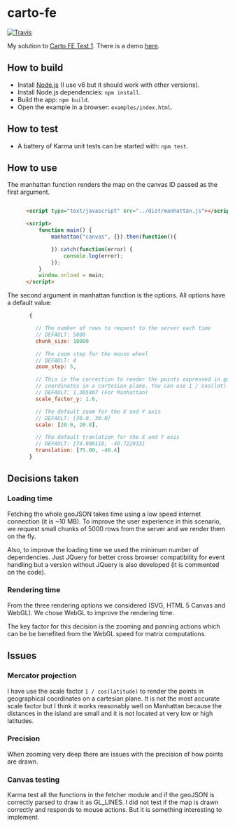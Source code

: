 # carto-fe

[![Travis](https://img.shields.io/travis/jpcano/carto-fe.svg)](https://travis-ci.org/jpcano/carto-fe)

My solution to [Carto FE Test 1](CHALLENGE.md). There is a demo [here](http://jesus.engineer/carto-fe1).

## How to build

- Install [Node.js](http://nodejs.org/download/) (I use v6 but it should work with other versions).
- Install Node.js dependencies: `npm install`.
- Build the app: `npm build`.
- Open the example in a browser: `examples/index.html`.

## How to test

- A battery of Karma unit tests can be started with: `npm test`.

## How to use

The manhattan function renders the map on the canvas ID passed as the first argument.

 ```html

       <script type="text/javascript" src="../dist/manhattan.js"></script>

       <script>
           function main() {
               manhattan("canvas", {}).then(function(){

               }).catch(function(error) {
                   console.log(error);
               });
           }
           window.onload = main;
       </script>
 ```

The second argument in manhattan function is the options. All options have a default value:

```javascript
       {

         // The number of rows to request to the server each time
         // DEFAULT: 5000
         chunk_size: 10000

         // The zoom step for the mouse wheel
         // DEFAULT: 4
         zoom_step: 5,

         // This is the correction to render the points expressed in geographical
         // coordinates in a cartesian plane. You can use 1 / cos(lat) as an aproximation
         // DEFAULT: 1.305407 (For Manhattan)
         scale_factor_y: 1.6,

         // The default zoom for the X and Y axis
         // DEFAULT: [30.0, 30.0]
         scale: [20.0, 20.0],

         // The dafault tranlation for the X and Y axis
         // DEFAULT: [74.000118, -40.722933]
         translation: [75.00, -40.4]
       }
  ```



## Decisions taken

### Loading time

Fetching the whole geoJSON takes time using a low speed internet connection (it is ~10 MB). To improve the user experience in this scenario, we request small chunks of 5000 rows from the server and we render them on the fly.

Also, to improve the loading time we used the minimum number of dependencies. Just JQuery for better cross browser compatibility for event handling but a version without JQuery is also developed (it is commented on the code).

### Rendering time

From the three rendering options we considered (SVG, HTML 5 Canvas and WebGL). We chose WebGL to improve the rendering time.

The key factor for this decision is the zooming and panning actions which can be be benefited from the WebGL speed for matrix computations.

## Issues

### Mercator projection

I have use the scale factor `1 / cos(latitude)` to render the points in geographical coordinates on a cartesian plane. It is not the most accurate scale factor but I think it works reasonably well on Manhattan because the distances in the island are small and it is not located at very low or high latitudes.

### Precision

When zooming very deep there are issues with the precision of how points are drawn.

### Canvas testing

Karma test all the functions in the fetcher module and if the geoJSON is correctly parsed to draw it as GL_LINES.
I did not test if the map is drawn correctly and responds to mouse actions. But it is something interesting to implement.